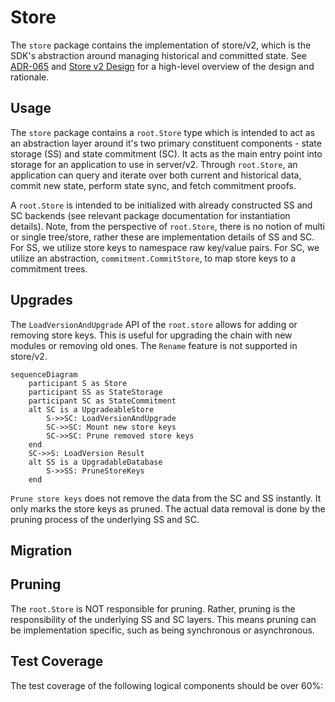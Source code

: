 # Store

The `store` package contains the implementation of store/v2, which is the SDK's
abstraction around managing historical and committed state. See [ADR-065](../docs/architecture/adr-065-store-v2.md)
and [Store v2 Design](https://docs.google.com/document/d/1l6uXIjTPHOOWM5N4sUUmUfCZvePoa5SNfIEtmgvgQSU/edit#heading=h.nz8dqy6wa4g1) for a high-level overview of the design and rationale.

## Usage

The `store` package contains a `root.Store` type which is intended to act as an
abstraction layer around it's two primary constituent components - state storage (SS)
and state commitment (SC). It acts as the main entry point into storage for an
application to use in server/v2. Through `root.Store`, an application can query
and iterate over both current and historical data, commit new state, perform state
sync, and fetch commitment proofs.

A `root.Store` is intended to be initialized with already constructed SS and SC
backends (see relevant package documentation for instantiation details). Note,
from the perspective of `root.Store`, there is no notion of multi or single tree/store,
rather these are implementation details of SS and SC. For SS, we utilize store keys
to namespace raw key/value pairs. For SC, we utilize an abstraction, `commitment.CommitStore`,
to map store keys to a commitment trees.

## Upgrades

The `LoadVersionAndUpgrade` API of the `root.store` allows for adding or removing
store keys. This is useful for upgrading the chain with new modules or removing
old ones. The `Rename` feature is not supported in store/v2.

```mermaid
sequenceDiagram
    participant S as Store
    participant SS as StateStorage
    participant SC as StateCommitment
    alt SC is a UpgradeableStore
        S->>SC: LoadVersionAndUpgrade
        SC->>SC: Mount new store keys
        SC->>SC: Prune removed store keys
    end
    SC->>S: LoadVersion Result
    alt SS is a UpgradableDatabase
        S->>SS: PruneStoreKeys
    end
```

`Prune store keys` does not remove the data from the SC and SS instantly. It only
marks the store keys as pruned. The actual data removal is done by the pruning
process of the underlying SS and SC.

## Migration

<!-- TODO -->

## Pruning

The `root.Store` is NOT responsible for pruning. Rather, pruning is the responsibility
of the underlying SS and SC layers. This means pruning can be implementation specific,
such as being synchronous or asynchronous.



## Test Coverage

The test coverage of the following logical components should be over 60%:
